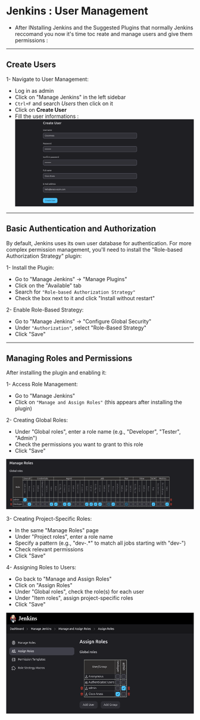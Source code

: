 # Jenkins : User Management

- After INstalling Jenkins and the Suggested Plugins that normally Jenkins reccomand you now it's time toc reate and manage users  and give them permissions :

***

## Create Users

1- Navigate to User Management:

- Log in as admin
- Click on "Manage Jenkins" in the left sidebar
- `Ctrl+F` and search *Users* then click on it
- Click on **Create User**
- Fill the user informations :
![Create User](/img/2-Create-User.png)

***

## Basic Authentication and Authorization

By default, Jenkins uses its own user database for authentication. For more complex permission management, you'll need to install the "Role-based Authorization Strategy" plugin:

1- Install the Plugin:

- Go to "Manage Jenkins" → "Manage Plugins"
- Click on the "Available" tab
- Search for `"Role-based Authorization Strategy"`
- Check the box next to it and click "Install without restart"

2- Enable Role-Based Strategy:

- Go to "Manage Jenkins" → "Configure Global Security"
- Under `"Authorization"`, select "Role-Based Strategy"
- Click "Save"

***

## Managing Roles and Permissions

After installing the plugin and enabling it:

1- Access Role Management:

- Go to "Manage Jenkins"
- Click on `"Manage and Assign Roles"` (this appears after installing the plugin)

2- Creating Global Roles:

- Under "Global roles", enter a role name (e.g., "Developer", "Tester", "Admin")
- Check the permissions you want to grant to this role
- Click "Save"

![Manage Roles](/img/3-Roles.png)

3- Creating Project-Specific Roles:

- In the same "Manage Roles" page
- Under "Project roles", enter a role name
- Specify a pattern (e.g., "dev-.*" to match all jobs starting with "dev-")
- Check relevant permissions
- Click "Save"

4- Assigning Roles to Users:

- Go back to "Manage and Assign Roles"
- Click on "Assign Roles"
- Under "Global roles", check the role(s) for each user
- Under "Item roles", assign project-specific roles
- Click "Save"

![Assign Roles](/img/4-userrole.png)
